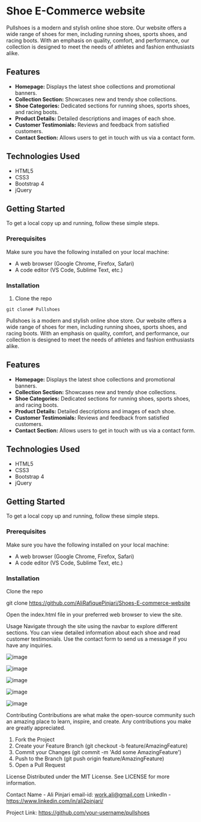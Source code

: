# Shoe E-Commerce website

Pullshoes is a modern and stylish online shoe store. Our website offers a wide range of shoes for men, including running shoes, sports shoes, and racing boots. With an emphasis on quality, comfort, and performance, our collection is designed to meet the needs of athletes and fashion enthusiasts alike.

## Features

- **Homepage:** Displays the latest shoe collections and promotional banners.
- **Collection Section:** Showcases new and trendy shoe collections.
- **Shoe Categories:** Dedicated sections for running shoes, sports shoes, and racing boots.
- **Product Details:** Detailed descriptions and images of each shoe.
- **Customer Testimonials:** Reviews and feedback from satisfied customers.
- **Contact Section:** Allows users to get in touch with us via a contact form.

## Technologies Used

- HTML5
- CSS3
- Bootstrap 4
- jQuery

## Getting Started

To get a local copy up and running, follow these simple steps.

### Prerequisites

Make sure you have the following installed on your local machine:

- A web browser (Google Chrome, Firefox, Safari)
- A code editor (VS Code, Sublime Text, etc.)

### Installation

1. Clone the repo

```
git clone# Pullshoes
```
Pullshoes is a modern and stylish online shoe store. Our website offers a wide range of shoes for men, including running shoes, sports shoes, and racing boots. With an emphasis on quality, comfort, and performance, our collection is designed to meet the needs of athletes and fashion enthusiasts alike.

## Features

- **Homepage:** Displays the latest shoe collections and promotional banners.
- **Collection Section:** Showcases new and trendy shoe collections.
- **Shoe Categories:** Dedicated sections for running shoes, sports shoes, and racing boots.
- **Product Details:** Detailed descriptions and images of each shoe.
- **Customer Testimonials:** Reviews and feedback from satisfied customers.
- **Contact Section:** Allows users to get in touch with us via a contact form.

## Technologies Used

- HTML5
- CSS3
- Bootstrap 4
- jQuery

## Getting Started

To get a local copy up and running, follow these simple steps.

### Prerequisites

Make sure you have the following installed on your local machine:

- A web browser (Google Chrome, Firefox, Safari)
- A code editor (VS Code, Sublime Text, etc.)

### Installation

 Clone the repo


git clone https://github.com/AliRafiquePinjari/Shoes-E-commerce-website

Open the index.html file in your preferred web browser to view the site.

Usage
Navigate through the site using the navbar to explore different sections. You can view detailed information about each shoe and read customer testimonials. Use the contact form to send us a message if you have any inquiries.

![image](https://github.com/user-attachments/assets/9f75a4c3-d239-403b-b4dd-77cbe6da6f80)

![image](https://github.com/user-attachments/assets/d71631d1-04d2-435a-8dd6-39e07bbdb5d8)

![image](https://github.com/user-attachments/assets/66aff235-1443-4722-8abb-021c89777781)

![image](https://github.com/user-attachments/assets/5538089c-a138-4e57-abb3-6b1dbeac99fe)

![image](https://github.com/user-attachments/assets/6c2ccd54-831e-4e79-9081-c18d2bb7e33e)


Contributing
Contributions are what make the open-source community such an amazing place to learn, inspire, and create. Any contributions you make are greatly appreciated.

1. Fork the Project
2. Create your Feature Branch (git checkout -b feature/AmazingFeature)
3. Commit your Changes (git commit -m 'Add some AmazingFeature')
4. Push to the Branch (git push origin feature/AmazingFeature)
5. Open a Pull Request

License
Distributed under the MIT License. See LICENSE for more information.

Contact
 Name - Ali Pinjari  email-id: work.ali@gmail.com
 LinkedIn - https://www.linkedin.com/in/ali2pinjari/

Project Link: https://github.com/your-username/pullshoes



